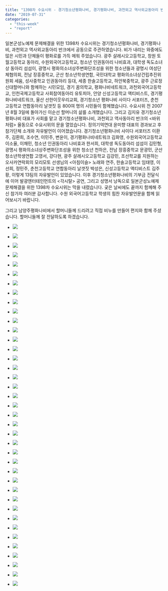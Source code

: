 ```yaml
---
title: "1398차 수요시위 - 경기청소년평화나비, 경기평화나비, 과천외고 역사외교동아리 반크"
date: "2019-07-31"
categories: 
  - "this-week"
  - "report"
---
```


일본군성노예제 문제해결을 위한 1398차 수요시위는 경기청소년평화나비, 경기평화나비, 과천외고 역사외교동아리 반크에서 공동으로 주관하였습니다. 비가 내리는 와중에도 많은 시민과 단체들이 평화로를 가득 메워 주었습니다. 광주 살레시오고등학교, 창원 토월고등학교 동아리, 수원외국어고등학교, 청소년 인권동아리 나비효과, 대학생 독도소녀상 동아리 섬섬이, 광명시 평화의소녀상주변화단조성을 위한 청소년들과 광명시 여성단체협의회, 전남 장흥중학교, 군산 청소년학생연합, 국민대학교 평화의소녀상건립추진위원회 세움, 성사중학교 인권동아리 등대, 세종 한솔고등학교, 하안북중학교, 광주 근로정신대할머니와 함께하는 시민모임, 경기 꿈의학교, 평화나비네트워크, 과천외국어고등학교, 인천국제고등학교 사회참여동아리 유토피아, 안양 신성고등학교 액티비스트, 경기평화나비네트워크, 울산 선한이웃우리교회, 경기청소년 평화나비 사이다 서포터즈, 춘천 고등학교 연합동아리 날갯짓 등 800여 명의 시민들이 함께했습니다. 수요시위 전 2007년 8월 3일에 돌아가신 이순선 할머니의 삶를 소개했습니다. 그리고 김지유 경기청소년평화나비 대표가 사회를 맡고 경기청소년평화나비, 과천외고 역사동아리 반크의 <바위처럼> 율동으로 수요시위의 문을 열었습니다. 정의기억연대 윤미향 대표의 경과보고 후 참가단체 소개와 자유발언이 이어졌습니다. 경기청소년평화나비 사이다 서포터즈 이환주, 김환희, 조수연, 이민주, 변윤이, 경기평화나비네트워크 김화영, 수원외국어고등학교 이소율, 이채민, 청소년 인권동아리 나비효과 한서희, 대학생 독도동아리 섬섬이 김민형, 광명시 평화의소녀상주변화단조성을 위한 청소년 천하은, 전남 장흥중학교 문광민, 군산 청소년학생연합 고영서, 강다현, 광주 살레시오고등학교 김강민, 조선학교를 지원하는 오사카연락회의 모리모토 선생님의 <아침이슬> 노래와 연주, 한솔고등학교 임태영, 이선희, 정민주, 춘천고등학교 연합동아리 날갯짓 박성은, 신성고등학교 액티비스트 김주황, 이렇게 13팀의 자유발언이 있었습니다. 이후 경기청소년평화나비의 기부금 전달식에 이어 발광엔터테인먼트의 <각시탈> 공연, 그리고 성명서 낭독으로 일본군성노예제 문제해결을 위한 1398차 수요시위는 막을 내렸습니다. 궂은 날씨에도 끝까지 함께해 주신 참가자 여러분 감사합니다. 수원 외국어고등학교 학생의 힘찬 자유발언문을 함께 읽어보시기 바랍니다.

그리고 남양주평화나비에서 할머니들께 드리려고 직접 비누를 만들어 편지와 함께 주셨습니다. 할머니들께 잘 전달하도록 하겠습니다.

- ![](https://womenandwar.net/kr/wp-content/uploads/2019/07/크기변환IMGP9045.jpg)
    
- ![](https://womenandwar.net/kr/wp-content/uploads/2019/07/크기변환IMGP9063.jpg)
    
- ![](https://womenandwar.net/kr/wp-content/uploads/2019/07/크기변환IMGP9078.jpg)
    
- ![](https://womenandwar.net/kr/wp-content/uploads/2019/07/크기변환IMGP9095.jpg)
    
- ![](https://womenandwar.net/kr/wp-content/uploads/2019/07/크기변환IMGP9098.jpg)
    
- ![](https://womenandwar.net/kr/wp-content/uploads/2019/07/크기변환IMGP9108.jpg)
    
- ![](https://womenandwar.net/kr/wp-content/uploads/2019/07/크기변환IMGP9114.jpg)
    
- ![](https://womenandwar.net/kr/wp-content/uploads/2019/07/크기변환IMGP9120.jpg)
    
- ![](https://womenandwar.net/kr/wp-content/uploads/2019/07/크기변환IMGP9138.jpg)
    
- ![](https://womenandwar.net/kr/wp-content/uploads/2019/07/크기변환IMGP9151.jpg)
    
- ![](https://womenandwar.net/kr/wp-content/uploads/2019/07/크기변환IMGP9152.jpg)
    
- ![](https://womenandwar.net/kr/wp-content/uploads/2019/07/크기변환IMGP9155.jpg)
    
- ![](https://womenandwar.net/kr/wp-content/uploads/2019/07/크기변환IMGP9158.jpg)
    
- ![](https://womenandwar.net/kr/wp-content/uploads/2019/07/크기변환IMGP9164.jpg)
    
- ![](https://womenandwar.net/kr/wp-content/uploads/2019/07/크기변환IMGP9165.jpg)
    
- ![](https://womenandwar.net/kr/wp-content/uploads/2019/07/크기변환IMGP9175.jpg)
    
- ![](https://womenandwar.net/kr/wp-content/uploads/2019/07/크기변환IMGP9177.jpg)
    
- ![](https://womenandwar.net/kr/wp-content/uploads/2019/07/크기변환IMGP9180.jpg)
    
- ![](https://womenandwar.net/kr/wp-content/uploads/2019/07/크기변환IMGP9186.jpg)
    
- ![](https://womenandwar.net/kr/wp-content/uploads/2019/07/크기변환IMGP9189.jpg)
    
- ![](https://womenandwar.net/kr/wp-content/uploads/2019/07/크기변환IMGP9194.jpg)
    
- ![](https://womenandwar.net/kr/wp-content/uploads/2019/07/크기변환IMGP9197.jpg)
    
- ![](https://womenandwar.net/kr/wp-content/uploads/2019/07/크기변환IMGP9203.jpg)
    
- ![](https://womenandwar.net/kr/wp-content/uploads/2019/07/크기변환IMGP9206.jpg)
    
- ![](https://womenandwar.net/kr/wp-content/uploads/2019/07/크기변환IMGP9212.jpg)
    
- ![](https://womenandwar.net/kr/wp-content/uploads/2019/07/크기변환IMGP9244.jpg)
    
- ![](https://womenandwar.net/kr/wp-content/uploads/2019/07/크기변환IMGP9272.jpg)
    
- ![](https://womenandwar.net/kr/wp-content/uploads/2019/07/크기변환IMGP9339.jpg)
    
- ![](https://womenandwar.net/kr/wp-content/uploads/2019/07/크기변환IMGP9349.jpg)
    
- ![](https://womenandwar.net/kr/wp-content/uploads/2019/07/크기변환photo_2019-07-31_18-41-19.jpg)
    
- ![](https://womenandwar.net/kr/wp-content/uploads/2019/07/S28BW-419073115200_0001-724x1024.jpg)
    
- ![](https://womenandwar.net/kr/wp-content/uploads/2019/07/S28BW-419073115200_0002-724x1024.jpg)
    
- ![](https://womenandwar.net/kr/wp-content/uploads/2019/07/S28BW-419073115200_0005-724x1024.jpg)
    
- ![](https://womenandwar.net/kr/wp-content/uploads/2019/07/S28BW-419073115200_0006-724x1024.jpg)
    
- ![](https://womenandwar.net/kr/wp-content/uploads/2019/07/S28BW-419073115200_0008-724x1024.jpg)
    
- ![](https://womenandwar.net/kr/wp-content/uploads/2019/07/S28BW-419073115200_0009-724x1024.jpg)
    
- ![](https://womenandwar.net/kr/wp-content/uploads/2019/07/S28BW-419073115210-724x1024.jpg)
    
- ![](https://womenandwar.net/kr/wp-content/uploads/2019/07/S28BW-419073118200_0001-724x1024.jpg)
    
- ![](https://womenandwar.net/kr/wp-content/uploads/2019/07/S28BW-419073118200_0002-724x1024.jpg)
